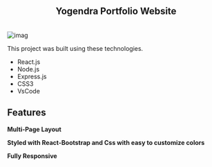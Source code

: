 <h2 align="center">
  Yogendra Portfolio Website <br/>

</h2>


<br/>
<img src="./portgolioImage.png" alt="imag"/>

This project was built using these technologies.

- React.js
- Node.js
- Express.js
- CSS3
- VsCode


## Features

**Multi-Page Layout**

**Styled with React-Bootstrap and Css with easy to customize colors**

**Fully Responsive**
